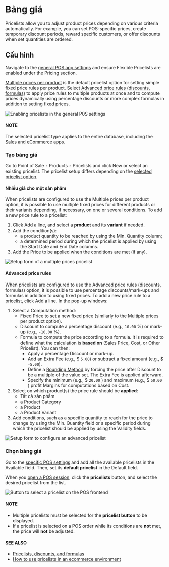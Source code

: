 # Bảng giá

Pricelists allow you to adjust product prices depending on various criteria automatically. For
example, you can set POS-specific prices, create temporary discount periods, reward specific
customers, or offer discounts when set quantities are ordered.

<a id="pricelists-configuration"></a>

## Cấu hình

Navigate to the [general POS app settings](../configuration.md#configuration-settings) and ensure
Flexible Pricelists are enabled under the Pricing section.

[Multiple prices per product](#pricelists-simple) is the default pricelist option for setting
simple fixed price rules per product. Select [Advanced price rules (discounts, formulas)](#pricelists-advanced) to apply price rules to multiple products at once and to compute prices
dynamically using percentage discounts or more complex formulas in addition to setting fixed prices.

![Enabling pricelists in the general P0S settings](applications/sales/point_of_sale/pricing/pricelists/settings.png)

#### NOTE
The selected pricelist type applies to the entire database, including the [Sales](../../sales/products_prices/prices/pricing.md) and [eCommerce](../../../websites/ecommerce/products/price_management.md#ecommerce-pricelists)
apps.

<a id="pricelists-create"></a>

### Tạo bảng giá

Go to Point of Sale ‣ Products ‣ Pricelists and click New or
select an existing pricelist. The pricelist setup differs depending on the [selected pricelist
option](#pricelists-configuration).

<a id="pricelists-simple"></a>

#### Nhiều giá cho một sản phẩm

When pricelists are configured to use the Multiple prices per product option, it is
possible to use multiple fixed prices for different products or their variants depending, if
necessary, on one or several conditions. To add a new price rule to a pricelist:

1. Click Add a line, and select a **product** and its **variant** if needed.
2. Add the condition(s):
   - a product quantity to be reached by using the Min. Quantity column;
   - a determined period during which the pricelist is applied by using the Start Date
     and End Date columns.
3. Add the Price to be applied when the conditions are met (if any).

![Setup form of a multiple prices pricelist](applications/sales/point_of_sale/pricing/pricelists/multiple-prices.png)

<a id="pricelists-advanced"></a>

#### Advanced price rules

When pricelists are configured to use the Advanced price rules (discounts, formulas)
option, it is possible to use percentage discounts/mark-ups and formulas in addition to using fixed
prices. To add a new price rule to a pricelist, click Add a line. In the pop-up windows:

1. Select a Computation method:
   - Fixed Price to set a new fixed price (similarly to the Multiple prices
     per product option).
   - Discount to compute a percentage discount (e.g., `10.00` %) or mark-up (e.g.,
     `-10.00` %).
   - Formula to compute the price according to a formula. It is required to define what
     the calculation is **based on** (Sales Price, Cost, or Other
     Pricelist). You can then:
     - Apply a percentage Discount or mark-up.
     - Add an Extra Fee (e.g., $ `5.00`) or subtract a fixed amount (e.g., $ `-5.00`).
     - Define a [Rounding Method](cash_rounding.md) by forcing the price after
       Discount to be a multiple of the value set. The Extra Fee is applied
       afterward.
     - Specify the minimum (e.g., $ `20.00` ) and maximum (e.g., $ `50.00` ) profit
       Margins for computations based on Cost.
2. Select on which product(s) the price rule should be **applied**:
   - Tất cả sản phẩm
   - a Product Category
   - a Product
   - a Product Variant
3. Add conditions, such as a specific quantity to reach for the price to change by using the
   Min. Quantity field or a specific period during which the pricelist should be
   applied by using the Validity fields.

![Setup form to configure an advanced pricelist](applications/sales/point_of_sale/pricing/pricelists/price-rules.png)

### Chọn bảng giá

Go to the [specific POS settings](../configuration.md#configuration-settings) and add all the available
pricelists in the Available field. Then, set its **default pricelist** in the
Default field.

When you [open a POS session](../../point_of_sale.md#pos-session-start), click the **pricelists** button, and select
the desired pricelist from the list.

![Button to select a pricelist on the POS frontend](applications/sales/point_of_sale/pricing/pricelists/pricelist-button.png)

#### NOTE
- Multiple pricelists must be selected for the **pricelist button** to be displayed.
- If a pricelist is selected on a POS order while its conditions are **not** met, the price will
  **not** be adjusted.

#### SEE ALSO
- [Pricelists, discounts, and formulas](../../sales/products_prices/prices/pricing.md)
- [How to use pricelists in an ecommerce environment](../../../websites/ecommerce/products/price_management.md#ecommerce-pricelists)
